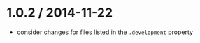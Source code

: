1.0.2 / 2014-11-22
======================

 * consider changes for files listed in the `.development` property
